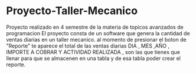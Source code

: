 # Proyecto-Taller-Mecanico
Proyecto realizado en 4 semestre de la materia de topicos avanzados de programacion  El proyecto consta de un software que genera la cantidad de ventas diarias en un taller mecanico. al momento de presionar el boton de "Reporte" te aparece el total de las ventas diarias  DIA , MES ,AÑO , IMPORTE A COBRAR Y ACTIVIDAD REALIZADA , son las que tienes que llenar para que se almacenen en una tabla y de esa tabla poder crear el reporte.
